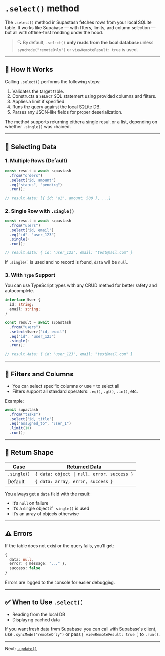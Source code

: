 # `.select()` method

The `.select()` method in Supastash fetches rows from your local SQLite table. It works like Supabase — with filters, limits, and column selection — but all with offline-first handling under the hood.

> 🔍 By default, `.select()` **only reads from the local database** unless `syncMode("remoteOnly")` or `viewRemoteResult: true` is used.

---

## 🧠 How It Works

Calling `.select()` performs the following steps:

1. Validates the target table.
2. Constructs a `SELECT` SQL statement using provided columns and filters.
3. Applies a limit if specified.
4. Runs the query against the local SQLite DB.
5. Parses any JSON-like fields for proper deserialization.

The method supports returning either a single result or a list, depending on whether `.single()` was chained.

---

## 🧾 Selecting Data

### 1. **Multiple Rows (Default)**

```ts
const result = await supastash
  .from("orders")
  .select("id, amount")
  .eq("status", "pending")
  .run();

// result.data: [{ id: "a1", amount: 500 }, ...]
```

### 2. **Single Row with `.single()`**

```ts
const result = await supastash
  .from("users")
  .select("id, email")
  .eq("id", "user_123")
  .single()
  .run();

// result.data: { id: "user_123", email: "test@mail.com" }
```

If `.single()` is used and no record is found, `data` will be `null`.

### 3. **With `Type` Support**

You can use TypeScript types with any CRUD method for better safety and autocomplete.

```ts
interface User {
  id: string;
  email: string;
}

const result = await supastash
  .from("users")
  .select<User>("id, email")
  .eq("id", "user_123")
  .single()
  .run();

// result.data: { id: "user_123", email: "test@mail.com" }
```

---

## 🔎 Filters and Columns

- You can select specific columns or use `*` to select all
- Filters support all standard operators: `.eq()`, `.gt()`, `.in()`, etc.

Example:

```ts
await supastash
  .from("tasks")
  .select("id, title")
  .eq("assigned_to", "user_1")
  .limit(10)
  .run();
```

---

## 🧪 Return Shape

| Case        | Returned Data                              |
| ----------- | ------------------------------------------ |
| `.single()` | `{ data: object \| null, error, success }` |
| Default     | `{ data: array, error, success }`          |

You always get a `data` field with the result:

- It’s `null` on failure
- It’s a single object if `.single()` is used
- It’s an array of objects otherwise

---

## ⚠️ Errors

If the table does not exist or the query fails, you’ll get:

```ts
{
  data: null,
  error: { message: "..." },
  success: false
}
```

Errors are logged to the console for easier debugging.

---

## ✅ When to Use `.select()`

- Reading from the local DB
- Displaying cached data

If you want fresh data from Supabase, you can call with Supabase's client, use `.syncMode("remoteOnly")` or pass `{ viewRemoteResult: true }` to `.run()`.

---

Next: [`.update()`](./update-query.md)
